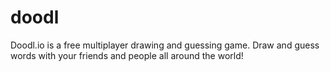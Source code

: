 # doodl
Doodl.io is a free multiplayer drawing and guessing game. Draw and guess words with your friends and people all around the world!
